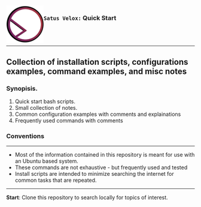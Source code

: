 <img align="left" width="100" height="100" src="https://github.com/deathnmind/satus-velox/blob/main/satus.png">

### `Satus Velox:` Quick Start

</br></br>

---

## **Collection of installation scripts, configurations examples, command examples, and misc notes**

### Synopisis.
 1. Quick start bash scripts.
 1. Small collection of notes.
 1. Common configuration examples with comments and explainations
 1. Frequently used commands with comments


### Conventions
---
- Most of the information contained in this repository is meant for use with an Ubuntu based system.
- These commands are not exhaustive - but frequently used and tested
- Install scripts are intended to minimize searching the internet for common tasks that are repeated.

---

**Start**: Clone this repository to search locally for topics of interest.

